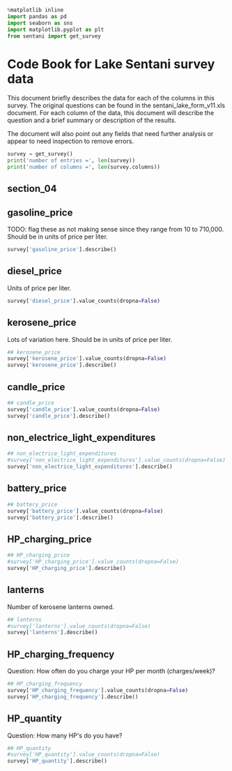 ```python
%matplotlib inline
import pandas as pd
import seaborn as sns
import matplotlib.pyplot as plt
from sentani import get_survey
```

# Code Book for Lake Sentani survey data

This document briefly describes the data for each of the columns in this survey.
The original questions can be found in the sentani_lake_form_v11.xls document.
For each column of the data, this document will describe the question and a
brief summary or description of the results.

The document will also point out any fields that need further analysis or appear
to need inspection to remove errors.

```python
survey = get_survey()
print('number of entries =', len(survey))
print('number of columns =', len(survey.columns))
```

## section_04

## gasoline_price
TODO: flag these as not making sense since they range from 10 to 710,000.
Should be in units of price per liter.

```python
survey['gasoline_price'].describe()
```

## diesel_price

Units of price per liter.

```python
survey['diesel_price'].value_counts(dropna=False)
```

## kerosene_price

Lots of variation here.  Should be in units of price per liter.

```python
## kerosene_price
survey['kerosene_price'].value_counts(dropna=False)
survey['kerosene_price'].describe()
```

## candle_price

```python
## candle_price
survey['candle_price'].value_counts(dropna=False)
survey['candle_price'].describe()
```

## non_electrice_light_expenditures

```python
## non_electrice_light_expenditures
#survey['non_electrice_light_expenditures'].value_counts(dropna=False)
survey['non_electrice_light_expenditures'].describe()
```

## battery_price

```python
## battery_price
survey['battery_price'].value_counts(dropna=False)
survey['battery_price'].describe()
```

## HP_charging_price

```python
## HP_charging_price
#survey['HP_charging_price'].value_counts(dropna=False)
survey['HP_charging_price'].describe()
```

## lanterns
Number of kerosene lanterns owned.

```python
## lanterns
#survey['lanterns'].value_counts(dropna=False)
survey['lanterns'].describe()
```

## HP_charging_frequency
Question: How often do you charge your HP per month (charges/week)?

```python
## HP_charging_frequency
survey['HP_charging_frequency'].value_counts(dropna=False)
survey['HP_charging_frequency'].describe()
```

## HP_quantity
Question: How many HP's do you have?

```python
## HP_quantity
#survey['HP_quantity'].value_counts(dropna=False)
survey['HP_quantity'].describe()
```
